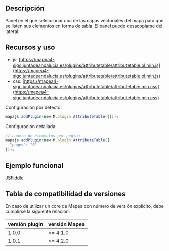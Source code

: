 ## Descripción

Panel en el que seleccionar una de las capas vectoriales del mapa para que se listen sus elementos en forma de tabla. El panel
puede desacoplarse del lateral.

## Recursos y uso

- js: [https://mapea4-sigc.juntadeandalucia.es/plugins/attributetable/attributetable.ol.min.js](https://mapea4-sigc.juntadeandalucia.es/plugins/attributetable/attributetable.ol.min.js)
- css: [https://mapea4-sigc.juntadeandalucia.es/plugins/attributetable/attributetable.min.css](https://mapea4-sigc.juntadeandalucia.es/plugins/attributetable/attributetable.min.css)

Configuración por defecto:
```javascript
mapajs.addPlugin(new M.plugin.AttributeTable({}));
```

Configuración detallada:
```javascript
// numero de elementos por pagina
mapajs.addPlugin(new M.plugin.AttributeTable({
  "pages": "8"
}));

```

## Ejemplo funcional

[JSFiddle](http://jsfiddle.net/sigcJunta/t4oLhuo4/)  

## Tabla de compatibilidad de versiones   
En caso de utilizar un core de Mapea con número de versión explícito, debe cumplirse la siguiente relación:  

versión plugin | versión Mapea | 
--- | --- |
1.0.0 | <= 4.1.0 
1.0.1 | >= 4.2.0
